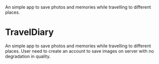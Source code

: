 An simple app to save photos and memories while travelling to different places.
# TravelDiary

An simple app to save photos and memories while travelling to different places.
User need to create an account to save images on server with no degradation in quality.
